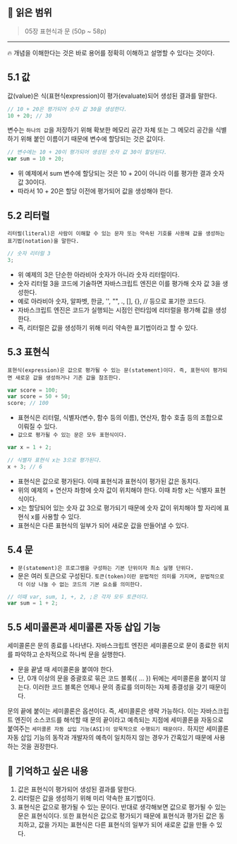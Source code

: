 ## 📔 **읽은 범위**

> 05장 표현식과 문 (50p ~ 58p)

---

🔥 개념을 이해한다는 것은 바로 용어를 정확히 이해하고 설명할 수 있다는 것이다.

## 5.1 값

값(value)은 식(표현식expression)이 평가(evaluate)되어 생성된 결과를 말한다.

```javascript
// 10 + 20은 평가되어 숫자 값 30을 생성한다.
10 + 20; // 30
```

변수는 `하나의 값`을 저장하기 위해 확보한 메모리 공간 자체 또는 그 메모리 공간을 식별하기 위해 붙인 이름이기 때문에 변수에 할당되는 것은 값이다.

```javascript
// 변수에는 10 + 20이 평가되어 생성된 숫자 값 30이 할당된다.
var sum = 10 + 20;
```

- 위 예제에서 sum 변수에 할당되는 것은 10 + 20이 아니라 이를 평가한 결과 숫자 값 30이다.
- 따라서 10 + 20은 할당 이전에 평가되어 값을 생성해야 한다.

## 5.2 리터럴

`리터럴(literal)은 사람이 이해할 수 있는 문자 또는 약속된 기호를 사용해 값을 생성하는 표기법(notation)을 말한다.`

```javascript
// 숫자 리터럴 3
3;
```

- 위 예제의 3은 단순한 아라비아 숫자가 아니라 숫자 리터럴이다.
- 숫자 리터럴 3을 코드에 기술하면 자바스크립트 엔진은 이를 평가해 숫자 값 3을 생성한다.
- 예로 아라비아 숫자, 알파벳, 한글, '', "", ., [], {}, // 등으로 표기한 코드다.
- 자바스크립트 엔진은 코드가 실행되는 시점인 런타임에 리터럴을 평가해 값을 생성한다.
- 즉, 리터럴은 값을 생성하기 위해 미리 약속한 표기법이라고 할 수 있다.

## 5.3 표현식

`표현식(expression)은 값으로 평가될 수 있는 문(statement)이다. 즉, 표현식이 평가되면 새로운 값을 생성하거나 기존 값을 참조한다.`

```javascript
var score = 100;
var score = 50 + 50;
score; // 100
```

- 표현식은 리터럴, 식별자(변수, 함수 등의 이름), 연산자, 함수 호출 등의 조합으로 이뤄질 수 있다.
- `값으로 평가될 수 있는 문은 모두 표현식이다.`

```javascript
var x = 1 + 2;

// 식별자 표현식 x는 3으로 평가된다.
x + 3; // 6
```

- 표현식은 값으로 평가된다. 이때 표현식과 표현식이 평가된 값은 동치다.
- 위의 예제의 + 연산자 좌항에 숫자 값이 위치해야 한다. 이때 좌항 x는 식별자 표현식이다.
- x는 할당되어 있는 숫자 값 3으로 평가되기 때문에 숫자 값이 위치해야 할 자리에 표현식 x를 사용할 수 있다.
- 표현식은 다른 표현식의 일부가 되어 새로운 값을 만들어낼 수 있다.

## 5.4 문

- `문(statement)은 프로그램을 구성하는 기본 단위이자 최소 실행 단위다.`
- 문은 여러 토큰으로 구성된다. `토큰(token)이란 문법적인 의미를 가지며, 문법적으로 더 이상 나눌 수 없는 코드의 기본 요소를 의미한다.`

```javascript
// 이때 var, sum, 1, +, 2, ;은 각자 모두 토큰이다.
var sum = 1 + 2;
```

## 5.5 세미콜론과 세미콜론 자동 삽입 기능

세미콜론은 문의 종료를 나타낸다. 자바스크립트 엔진은 세미콜론으로 문이 종료한 위치를 파악하고 순차적으로 하나씩 문을 실행한다.

- 문을 끝낼 때 세미콜론을 붙여야 한다.
- 단, 0개 이상의 문을 중괄호로 묶은 코드 블록({ ... }) 뒤에는 세미콜론을 붙이지 않는다. 이러한 코드 블록은 언제나 문의 종료를 의미하는 자체 종결성을 갖기 때문이다.

문의 끝에 붙이는 세미콜론은 옵션이다. 즉, 세미콜론은 생략 가능하다. 이는 자바스크립트 엔진이 소스코드를 해석할 때 문의 끝이라고 예측되는 지점에 세미콜론을 자동으로 붙여주는 `세미콜론 자동 삽입 기능(ASI)이 암묵적으로 수행되기 때문이다.` 하지만 세미콜론 자동 삽입 기능의 동작과 개발자의 예측이 일치하지 않는 경우가 간혹있기 때문에 사용하는 것을 권장한다.

## 📔 기억하고 싶은 내용

1. 값은 표현식이 평가되어 생성된 결과를 말한다.
2. 리터럴은 값을 생성하기 위해 미리 약속한 표기법이다.
3. 표현식은 값으로 평가될 수 있는 문이다. 반대로 생각해보면 값으로 평가될 수 있는 문은 표현식이다. 또한 표현식은 값으로 평가되기 때문에 표현식과 평가된 값은 동치하고, 값을 가지는 표현식은 다른 표현식의 일부가 되어 새로운 값을 만들 수 있다.
